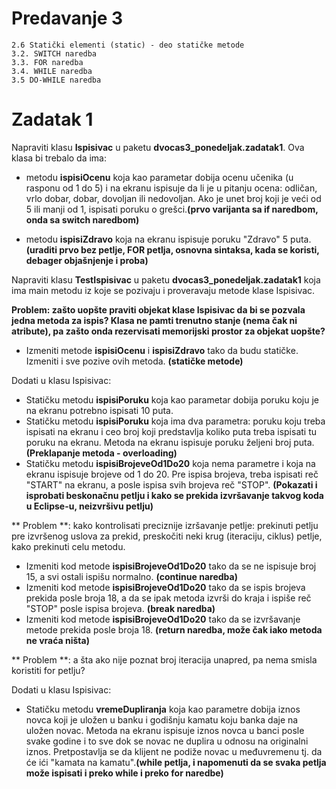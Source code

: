 # Predavanje 3

	2.6 Statički elementi (static) - deo statičke metode
	3.2. SWITCH naredba
	3.3. FOR naredba
	3.4. WHILE naredba
	3.5 DO-WHILE naredba


# Zadatak 1

Napraviti klasu **Ispisivac** u paketu **dvocas3_ponedeljak.zadatak1**. Ova klasa bi trebalo da ima:


- metodu **ispisiOcenu** koja kao parametar dobija ocenu učenika (u rasponu od 1 do 5) i na ekranu ispisuje da li je u pitanju ocena: odličan, vrlo dobar, dobar, dovoljan ili nedovoljan. Ako je unet broj koji je veći od 5 ili manji od 1, ispisati poruku o grešci.**(prvo varijanta sa if naredbom, onda sa switch naredbom)**

- metodu **ispisiZdravo** koja na ekranu ispisuje poruku "Zdravo" 5 puta. **(uraditi prvo bez petlje, FOR petlja, osnovna sintaksa, kada se koristi, debager objašnjenje i proba)**

Napraviti klasu **TestIspisivac** u paketu **dvocas3_ponedeljak.zadatak1** koja ima main metodu iz koje se pozivaju i proveravaju metode klase Ispisivac.

**Problem: zašto uopšte praviti objekat klase Ispisivac da bi se pozvala jedna metoda za ispis? Klasa ne pamti trenutno stanje (nema čak ni atribute), pa zašto onda rezervisati memorijski prostor za objekat uopšte?**

- Izmeniti metode **ispisiOcenu** i **ispisiZdravo** tako da budu statičke. Izmeniti i sve pozive ovih metoda. **(statičke metode)**

Dodati u klasu Ispisivac:
- Statičku metodu **ispisiPoruku** koja kao parametar dobija poruku koju je na ekranu potrebno ispisati 10 puta.
- Statičku metodu **ispisiPoruku** koja ima dva parametra: poruku koju treba ispisati na ekranu i ceo broj koji predstavlja koliko puta treba ispisati tu poruku na ekranu. Metoda na ekranu ispisuje poruku željeni broj puta. **(Preklapanje metoda - overloading)**
- Statičku metodu **ispisiBrojeveOd1Do20** koja nema parametre i koja na ekranu ispisuje brojeve od 1 do 20. Pre ispisa brojeva, treba ispisati reč "START" na ekranu, a posle ispisa svih brojeva reč "STOP". **(Pokazati i isprobati beskonačnu petlju i kako se prekida izvršavanje takvog koda u Eclipse-u, neizvršivu petlju)**


** Problem **: kako kontrolisati preciznije izršavanje petlje: prekinuti petlju pre izvršenog uslova za prekid, preskočiti neki krug (iteraciju, ciklus) petlje, kako prekinuti celu metodu.

- Izmeniti kod metode **ispisiBrojeveOd1Do20** tako da se ne ispisuje broj 15, a svi ostali ispišu normalno. **(continue naredba)**
- Izmeniti kod metode **ispisiBrojeveOd1Do20** tako da se ispis brojeva prekida posle broja 18, a da se ipak metoda izvrši do kraja i ispiše reč "STOP" posle ispisa brojeva. **(break naredba)**
- Izmeniti kod metode **ispisiBrojeveOd1Do20** tako da se izvršavanje metode prekida posle broja 18. **(return naredba, može čak iako metoda ne vraća ništa)**


** Problem **: a šta ako nije poznat broj iteracija unapred, pa nema smisla koristiti for petlju?

Dodati u klasu Ispisivac:

- Statičku metodu **vremeDupliranja** koja kao parametre dobija iznos novca koji je uložen u banku i godišnju kamatu koju banka daje na uložen novac. Metoda na ekranu ispisuje iznos novca u banci posle svake godine i to sve dok se novac ne duplira u odnosu na originalni iznos. Pretpostavlja se da klijent ne podiže novac u međuvremenu tj. da će ići "kamata na kamatu".**(while petlja, i napomenuti da se svaka petlja može ispisati i preko while i preko for naredbe)**